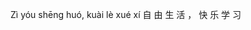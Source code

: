 Zì yóu shēng huó, kuài lè xué xí
自  由   生   活 ， 快  乐  学  习
<!---
PFQS/PFQS is a ✨ special ✨ repository because its `README.md` (this file) appears on your GitHub profile.
You can click the Preview link to take a look at your changes.
--->
